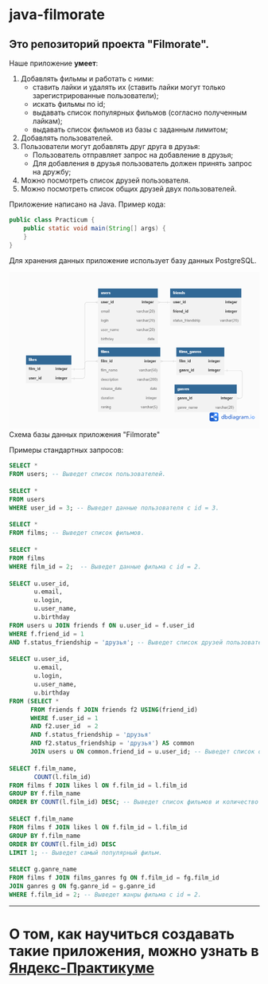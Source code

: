 # java-filmorate
## Это репозиторий проекта "Filmorate".

Наше приложение **умеет**:
1. Добавлять фильмы и работать с ними:
   * ставить лайки и удалять их (ставить лайки могут только зарегистрированные пользователи);
   * искать фильмы по id;
   * выдавать список популярных фильмов (согласно полученным лайкам);
   * выдавать список фильмов из базы с заданным лимитом;
2. Добавлять пользователей.
3. Пользователи могут добавлять друг друга в друзья:
   * Пользователь отправляет запрос на добавление в друзья;
   * Для добавления в друзья пользователь должен принять запрос на дружбу;
4. Можно посмотреть список друзей пользователя.
5. Можно посмотреть список общих друзей двух пользователей.

Приложение написано на Java. Пример кода:
```java
public class Practicum {
    public static void main(String[] args) {
    }
}
```
Для хранения данных приложение использует базу данных PostgreSQL.

![Схема базы данных приложения "Filmorate"](/Filmorate_PosgreSQL.png)
Схема базы данных приложения "Filmorate"

Примеры стандартных запросов:
```sql
SELECT * 
FROM users; -- Выведет список пользователей.

SELECT * 
FROM users
WHERE user_id = 3; -- Выведет данные пользователя с id = 3.

SELECT * 
FROM films; -- Выведет список фильмов.

SELECT * 
FROM films 
WHERE film_id = 2;  -- Выведет данные фильма с id = 2.

SELECT u.user_id,
       u.email, 
       u.login, 
       u.user_name, 
       u.birthday  
FROM users u JOIN friends f ON u.user_id = f.user_id
WHERE f.friend_id = 1
AND f.status_friendship = 'друзья'; -- Выведет список друзей пользователя с id = 1.

SELECT u.user_id, 
       u.email, 
       u.login, 
       u.user_name, 
       u.birthday
FROM (SELECT *
      FROM friends f JOIN friends f2 USING(friend_id)
      WHERE f.user_id = 1 
      AND f2.user_id  = 2 
      AND f.status_friendship = 'друзья' 
      AND f2.status_friendship = 'друзья') AS common 
      JOIN users u ON common.friend_id = u.user_id; -- Выведет список общих друзей пользователя с id = 1 и id = 2.

SELECT f.film_name, 
       COUNT(l.film_id) 
FROM films f JOIN likes l ON f.film_id = l.film_id 
GROUP BY f.film_name 
ORDER BY COUNT(l.film_id) DESC; -- Выведет список фильмов и количество лайков (начиная с самого популярного).

SELECT f.film_name 
FROM films f JOIN likes l ON f.film_id = l.film_id  
GROUP BY f.film_name 
ORDER BY COUNT(l.film_id) DESC 
LIMIT 1; -- Выведет самый популярный фильм.

SELECT g.ganre_name 
FROM films f JOIN films_ganres fg ON f.film_id = fg.film_id 
JOIN ganres g ON fg.ganre_id = g.ganre_id 
WHERE f.film_id = 2; -- Выведет жанры фильма с id = 2.
```

------
О том, как научиться создавать такие приложения, можно узнать в [Яндекс-Практикуме](https://practicum.yandex.ru/java-developer/ "Тут учат Java!")
=======
